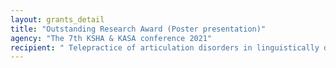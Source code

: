 ```yaml
---
layout: grants_detail
title: "Outstanding Research Award (Poster presentation)"
agency: "The 7th KSHA & KASA conference 2021"
recipient: " Telepractice of articulation disorders in linguistically diverse children. Jeongwon Choi, Soo Jung Baek, Dongsun Yim"
---
```

